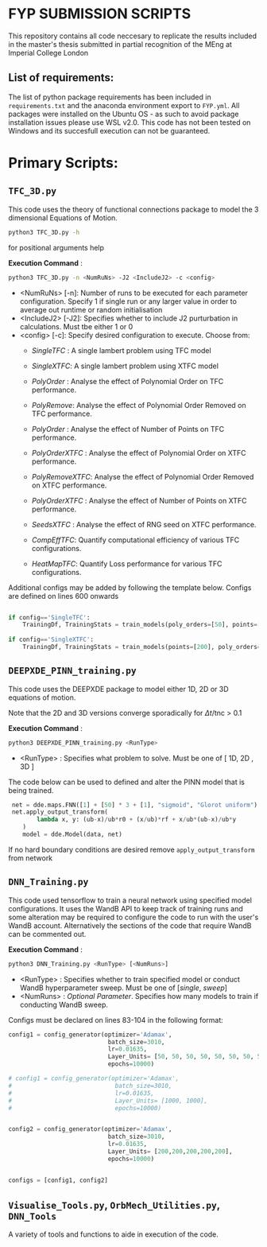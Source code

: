 # FYP SUBMISSION SCRIPTS
This repository contains all code neccesary to replicate the results included in the master's thesis submitted in partial recognition of the MEng at Imperial College London

## List of requirements:
The list of python package requirements has been included in `requirements.txt` and the anaconda environment export to `FYP.yml`.
All packages were installed on the Ubuntu OS - as such to avoid package installation issues please use WSL v2.0. This code has not been tested on Windows and its succesfull execution can not be guaranteed.

# Primary Scripts:

## `TFC_3D.py`
This code uses the theory of functional connections package to model the 3 dimensional Equations of Motion. 

```bash
python3 TFC_3D.py -h
```
for positional arguments help

**Execution Command** : 
```bash 
python3 TFC_3D.py -n <NumRuNs> -J2 <IncludeJ2> -c <config>
```` 
  - <NumRuNs\>   [\-n]: Number of runs to be executed for each parameter configuration. Specify 1 if single run or any larger value in order to average out runtime or random initialisation
  - <IncludeJ2\> [\-J2]: Specifies whether to include J2 purturbation in calculations. Must tbe either 1 or 0
  - <config\>    [\-c]: Specify desired configuration to execute. Choose from:
      - _SingleTFC_ : A single lambert problem using TFC model
      - _SingleXTFC_: A single lambert problem using XTFC model
     
      - _PolyOrder_ : Analyse the effect of Polynomial Order on TFC performance.      
      - _PolyRemove_: Analyse the effect of Polynomial Order Removed on TFC performance.
      - _PolyOrder_ : Analyse the effect of Number of Points on TFC performance.  
    
      - _PolyOrderXTFC_ : Analyse the effect of Polynomial Order on XTFC performance.      
      - _PolyRemoveXTFC_: Analyse the effect of Polynomial Order Removed on XTFC performance.
      - _PolyOrderXTFC_ : Analyse the effect of Number of Points on XTFC performance.

      - _SeedsXTFC_ : Analyse the effect of RNG seed on XTFC performance.
      - _CompEffTFC_: Quantify computational efficiency of various TFC configurations.
      - _HeatMapTFC_: Quantify Loss performance for various TFC configurations.

Additional configs may be added by following the template below.  Configs are defined on lines 600 onwards

```python 

if config=='SingleTFC':
    TrainingDf, TrainingStats = train_models(poly_orders=[50], points=[51], save_orbit=True, plot=True, run_type='TFC')
    
if config=='SingleXTFC':
    TrainingDf, TrainingStats = train_models(points=[200], poly_orders=[100], poly_removes=[-1], basis_funcs=['ELMTanh'], methods = ["lstsq"],  save_orbit=True, plot=True, run_type='XTFC')

```

## `DEEPXDE_PINN_training.py`
This code uses the DEEPXDE package to model either 1D, 2D or 3D equations of motion.

Note that the 2D and 3D versions converge sporadically for $\Delta t$/tnc \> 0.1

**Execution Command** : 
```bash 
python3 DEEPXDE_PINN_training.py <RunType>
```
  - \<RunType\> : Specifies what problem to solve. Must be one of [ 1D, 2D , 3D ]

The code below can be used to defined and alter the PINN model that is being trained.
```python
 net = dde.maps.FNN([1] + [50] * 3 + [1], "sigmoid", "Glorot uniform")
 net.apply_output_transform(
        lambda x, y: (ub-x)/ub*r0 + (x/ub)*rf + x/ub*(ub-x)/ub*y
    )
    model = dde.Model(data, net)
```
If no hard boundary conditions are desired remove `apply_output_transform` from network

## `DNN_Training.py`
  This code used tensorflow to train a neural network using specified model configurations. It uses the WandB API to keep track of training runs and some alteration may be required to configure the code to run with the user's WandB account. Alternatively the sections of the code that require WandB can be commented out. 
  
 **Execution Command** : 
```bash 
python3 DNN_Training.py <RunType> [<NumRuns>]
```

  - \<RunType\> : Specifies whether to train specified model or conduct WandB hyperparameter sweep. Must be one of [_single_, _sweep_]
  - \<NumRuns\> : _Optional Parameter_. Specifies how many models to train if conducting WandB sweep. 

Configs must be declared on lines 83-104 in the following format:
```python
config1 = config_generator(optimizer='Adamax',
                            batch_size=3010,    
                            lr=0.01635, 
                            Layer_Units= [50, 50, 50, 50, 50, 50, 50, 50],
                            epochs=10000)

# config1 = config_generator(optimizer='Adamax',
#                             batch_size=3010,    
#                             lr=0.01635, 
#                             Layer_Units= [1000, 1000],
#                             epochs=10000)


config2 = config_generator(optimizer='Adamax',
                            batch_size=3010,
                            lr=0.01635, 
                            Layer_Units= [200,200,200,200,200],
                            epochs=10000)


configs = [config1, config2]
```
## `Visualise_Tools.py`,  `OrbMech_Utilities.py`, `DNN_Tools`
A variety of tools and functions to aide in execution of the code. 
